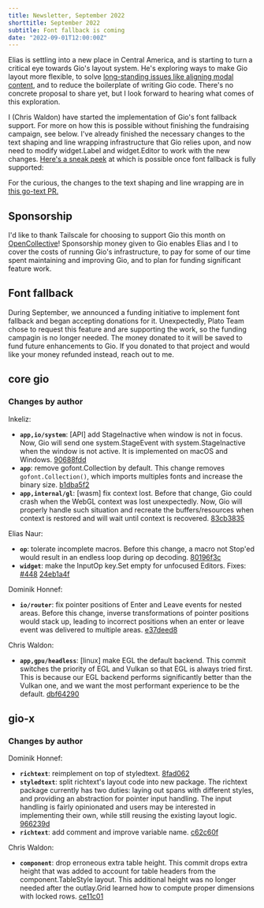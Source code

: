 ```yaml
---
title: Newsletter, September 2022
shorttitle: September 2022
subtitle: Font fallback is coming
date: "2022-09-01T12:00:00Z"
---
```


Elias is settling into a new place in Central America, and is starting to turn a critical eye towards Gio's layout system. He's exploring ways to make Gio layout more flexible, to solve [long-standing issues like aligning modal content](https://todo.sr.ht/~eliasnaur/gio/381), and to reduce the boilerplate of writing Gio code. There's no concrete proposal to share yet, but I look forward to hearing what comes of this exploration.

I (Chris Waldon) have started the implementation of Gio's font fallback support. For more on how this is possible without finishing the fundraising campaign, see below. I've already finished the necessary changes to the text shaping and line wrapping infrastructure that Gio relies upon, and now need to modify widget.Label and widget.Editor to work with the new changes. [Here's a sneak peek](https://imgur.com/a/mVWch3s) at which is possible once font fallback is fully supported:

For the curious, the changes to the text shaping and line wrapping are in [this go-text PR.](https://github.com/go-text/typesetting/pull/25)

## Sponsorship

I'd like to thank Tailscale for choosing to support Gio this month on [OpenCollective](https://opencollective.com/gioui)! Sponsorship money given to Gio enables Elias and I to cover the costs of running Gio's infrastructure, to pay for some of our time spent maintaining and improving Gio, and to plan for funding significant feature work.

## Font fallback

During September, we announced a funding initiative to implement font fallback and began accepting donations for it. Unexpectedly, Plato Team chose to request this feature and are supporting the work, so the funding campagin is no longer needed. The money donated to it will be saved to fund future enhancements to Gio. If you donated to that project and would like your money refunded instead, reach out to me.

## core gio

### Changes by author

Inkeliz:

- __`app,io/system`__: [API] add StageInactive when window is not in focus. Now, Gio will send one system.StageEvent with system.StageInactive when the window is not active. It is implemented on macOS and Windows. [90688fdd](https://git.sr.ht/~eliasnaur/gio/commit/90688fdd)
- __`app`__: remove gofont.Collection by default. This change removes `gofont.Collection()`, which imports multiples fonts and increase the binary size. [b1dba5f2](https://git.sr.ht/~eliasnaur/gio/commit/b1dba5f2)
- __`app,internal/gl`__: [wasm] fix context lost. Before that change, Gio could crash when the WebGL context was lost unexpectedly. Now, Gio will properly handle such situation and recreate the buffers/resources when context is restored and will wait until context is recovered. [83cb3835](https://git.sr.ht/~eliasnaur/gio/commit/83cb3835)

Elias Naur:

- __`op`__: tolerate incomplete macros. Before this change, a macro not Stop'ed would result in an endless loop during op decoding. [80196f3c](https://git.sr.ht/~eliasnaur/gio/commit/80196f3c)
- __`widget`__: make the InputOp key.Set empty for unfocused Editors. Fixes: [#448](https://todo.sr.ht/~eliasnaur/gio/448)  [24eb1a4f](https://git.sr.ht/~eliasnaur/gio/commit/24eb1a4f)

Dominik Honnef:

- __`io/router`__: fix pointer positions of Enter and Leave events for nested areas. Before this change, inverse transformations of pointer positions would stack up, leading to incorrect positions when an enter or leave event was delivered to multiple areas. [e37deed8](https://git.sr.ht/~eliasnaur/gio/commit/e37deed8)

Chris Waldon:

- __`app,gpu/headless`__: [linux] make EGL the default backend. This commit switches the priority of EGL and Vulkan so that EGL is always tried first. This is because our EGL backend performs significantly better than the Vulkan one, and we want the most performant experience to be the default. [dbf64290](https://git.sr.ht/~eliasnaur/gio/commit/dbf64290)

## gio-x

### Changes by author

Dominik Honnef:

- __`richtext`__: reimplement on top of styledtext.  [8fad062](https://git.sr.ht/~whereswaldon/gio-x/commit/8fad062)
- __`styledtext`__: split richtext's layout code into new package. The richtext package currently has two duties: laying out spans with different styles, and providing an abstraction for pointer input handling. The input handling is fairly opinionated and users may be interested in implementing their own, while still reusing the existing layout logic. [966239d](https://git.sr.ht/~whereswaldon/gio-x/commit/966239d)
- __`richtext`__: add comment and improve variable name.  [c62c60f](https://git.sr.ht/~whereswaldon/gio-x/commit/c62c60f)

Chris Waldon:

- __`component`__: drop erroneous extra table height. This commit drops extra height that was added to account for table headers from the component.TableStyle layout. This additional height was no longer needed after the outlay.Grid learned how to compute proper dimensions with locked rows. [ce11c01](https://git.sr.ht/~whereswaldon/gio-x/commit/ce11c01)

